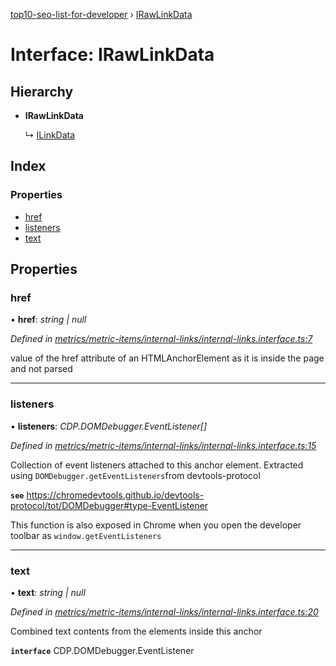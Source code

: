 [top10-seo-list-for-developer](../README.md) › [IRawLinkData](irawlinkdata.md)

# Interface: IRawLinkData

## Hierarchy

* **IRawLinkData**

  ↳ [ILinkData](ilinkdata.md)

## Index

### Properties

* [href](irawlinkdata.md#href)
* [listeners](irawlinkdata.md#listeners)
* [text](irawlinkdata.md#text)

## Properties

###  href

• **href**: *string | null*

*Defined in [metrics/metric-items/internal-links/internal-links.interface.ts:7](https://github.com/deepcrawl/top10-seo-list-for-developer/blob/e7273e7/src/metrics/metric-items/internal-links/internal-links.interface.ts#L7)*

value of the href attribute of an HTMLAnchorElement as it is inside the page and not parsed

___

###  listeners

• **listeners**: *CDP.DOMDebugger.EventListener[]*

*Defined in [metrics/metric-items/internal-links/internal-links.interface.ts:15](https://github.com/deepcrawl/top10-seo-list-for-developer/blob/e7273e7/src/metrics/metric-items/internal-links/internal-links.interface.ts#L15)*

Collection of event listeners attached to this anchor element.
Extracted using `DOMDebugger.getEventListeners`from devtools-protocol

**`see`** https://chromedevtools.github.io/devtools-protocol/tot/DOMDebugger#type-EventListener

This function is also exposed in Chrome when you open the developer toolbar as `window.getEventListeners`

___

###  text

• **text**: *string | null*

*Defined in [metrics/metric-items/internal-links/internal-links.interface.ts:20](https://github.com/deepcrawl/top10-seo-list-for-developer/blob/e7273e7/src/metrics/metric-items/internal-links/internal-links.interface.ts#L20)*

Combined text contents from the elements inside this anchor

**`interface`** CDP.DOMDebugger.EventListener
